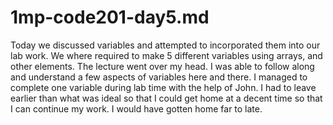 # 1mp-code201-day5.md
Today we discussed variables and attempted to incorporated them into our lab work. We where required to make 5 different variables using arrays, and other elements. The lecture went over my head. I was able to follow along and understand a few aspects of variables here and there. I managed to complete one variable during lab time with the help of John. I had to leave earlier than what was ideal so that I could get home at a decent time so that I can continue my work. <else> I would have gotten home far to late. 
